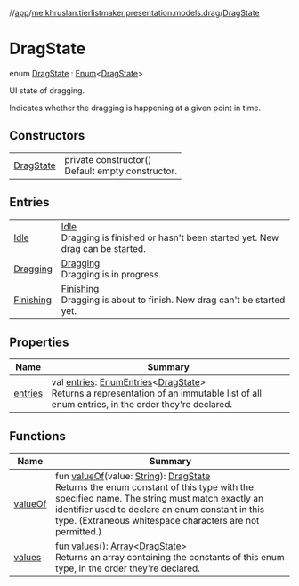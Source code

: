 //[app](../../../index.md)/[me.khruslan.tierlistmaker.presentation.models.drag](../index.md)/[DragState](index.md)

# DragState

enum [DragState](index.md) : [Enum](https://kotlinlang.org/api/latest/jvm/stdlib/kotlin/-enum/index.html)&lt;[DragState](index.md)&gt; 

UI state of dragging.

Indicates whether the dragging is happening at a given point in time.

## Constructors

| | |
|---|---|
| [DragState](-drag-state.md) | private constructor()<br>Default empty constructor. |

## Entries

| | |
|---|---|
| [Idle](-idle/index.md) | [Idle](-idle/index.md)<br>Dragging is finished or hasn't been started yet. New drag can be started. |
| [Dragging](-dragging/index.md) | [Dragging](-dragging/index.md)<br>Dragging is in progress. |
| [Finishing](-finishing/index.md) | [Finishing](-finishing/index.md)<br>Dragging is about to finish. New drag can't be started yet. |

## Properties

| Name | Summary |
|---|---|
| [entries](entries.md) | val [entries](entries.md): [EnumEntries](https://kotlinlang.org/api/latest/jvm/stdlib/kotlin.enums/-enum-entries/index.html)&lt;[DragState](index.md)&gt;<br>Returns a representation of an immutable list of all enum entries, in the order they're declared. |

## Functions

| Name | Summary |
|---|---|
| [valueOf](value-of.md) | fun [valueOf](value-of.md)(value: [String](https://kotlinlang.org/api/latest/jvm/stdlib/kotlin/-string/index.html)): [DragState](index.md)<br>Returns the enum constant of this type with the specified name. The string must match exactly an identifier used to declare an enum constant in this type. (Extraneous whitespace characters are not permitted.) |
| [values](values.md) | fun [values](values.md)(): [Array](https://kotlinlang.org/api/latest/jvm/stdlib/kotlin/-array/index.html)&lt;[DragState](index.md)&gt;<br>Returns an array containing the constants of this enum type, in the order they're declared. |
